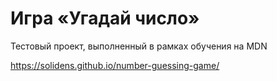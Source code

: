 # Игра «Угадай число»

Тестовый проект, выполненный в рамках обучения на MDN

https://solidens.github.io/number-guessing-game/
